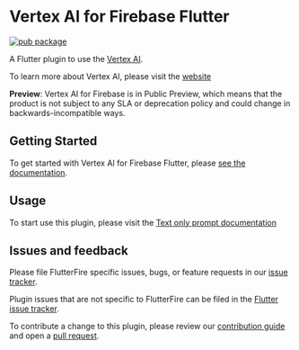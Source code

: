 # Vertex AI for Firebase Flutter
[![pub package](https://img.shields.io/pub/v/firebase_vertexai.svg)](https://pub.dev/packages/firebase_vertexai)

A Flutter plugin to use the [Vertex AI](https://firebase.google.com/docs/vertex-ai/).

To learn more about Vertex AI, please visit the [website](https://cloud.google.com/vertex-ai)

**Preview**: Vertex AI for Firebase is in Public Preview, which means that the product is not subject to any SLA or deprecation policy and could change in backwards-incompatible ways.

## Getting Started

To get started with Vertex AI for Firebase Flutter, please [see the documentation](https://firebase.google.com/docs/vertex-ai/get-started?platform=flutter).

## Usage

To start use this plugin, please visit the [Text only prompt documentation](https://firebase.google.com/docs/vertex-ai/text-gen-from-text?platform=flutter)

## Issues and feedback

Please file FlutterFire specific issues, bugs, or feature requests in our [issue tracker](https://github.com/firebase/flutterfire/issues/new).

Plugin issues that are not specific to FlutterFire can be filed in the [Flutter issue tracker](https://github.com/flutter/flutter/issues/new).

To contribute a change to this plugin,
please review our [contribution guide](https://github.com/firebase/flutterfire/blob/main/CONTRIBUTING.md)
and open a [pull request](https://github.com/firebase/flutterfire/pulls).
